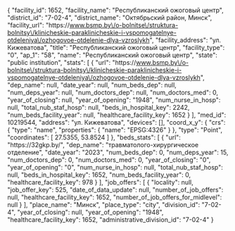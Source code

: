 {
    "facility_id": 1652,
    "facility_name": "Республиканский ожоговый центр",
    "district_id": "7-02-4",
    "district_name": "Октябрьский район, Минск",
    "facility_url": "https:\/\/www.bsmp.by\/o-bolnitse\/struktura-bolnitsy\/klinicheskie-paraklinicheskie-i-vspomogatelnye-otdeleniya\/ozhogovoe-otdelenie-dlya-vzroslykh",
    "facility_address": "ул. Кижеватова",
    "title": "Республиканский ожоговый центр",
    "facility_type": "0",
    "ap_1": "58",
    "name": "Республиканский ожоговый центр",
    "state": "public institution",
    "stats": [
        {
            "url": "https:\/\/www.bsmp.by\/o-bolnitse\/struktura-bolnitsy\/klinicheskie-paraklinicheskie-i-vspomogatelnye-otdeleniya\/ozhogovoe-otdelenie-dlya-vzroslykh",
            "dep_name": null,
            "date_year": null,
            "num_beds_dep": null,
            "num_deps_year": null,
            "num_doctors_dep": null,
            "num_doctors_med": 0,
            "year_of_closing": null,
            "year_of_opening": "1948",
            "num_nurse_in_hosp": null,
            "total_nub_staf_hosp": null,
            "beds_in_hospital_key": 2242,
            "num_beds_facility_year": null,
            "healthcare_facility_key": 1652
        }
    ],
    "med_id": 10219544,
    "address": "ул. Кижеватова",
    "devices": [],
    "coord_x_y": {
        "crs": {
            "type": "name",
            "properties": {
                "name": "EPSG:4326"
            }
        },
        "type": "Point",
        "coordinates": [
            27.5355,
            53.8524
        ]
    },
    "beds_stats": [
        {
            "url": "https:\/\/32gkp.by\/",
            "dep_name": "травматолого-хирургическое отделение",
            "date_year": "2023",
            "num_beds_dep": 0,
            "num_deps_year": 15,
            "num_doctors_dep": 0,
            "num_doctors_med": 0,
            "year_of_closing": "0",
            "year_of_opening": "0",
            "num_nurse_in_hosp": null,
            "total_nub_staf_hosp": null,
            "beds_in_hospital_key": 1652,
            "num_beds_facility_year": 0,
            "healthcare_facility_key": 978
        }
    ],
    "job_offers": [
        {
            "locality": null,
            "job_offer_key": 525,
            "date_of_data_update": null,
            "number_of_job_offers": null,
            "healthcare_facility_key": 1652,
            "number_of_job_offers_for_midlevel": null
        }
    ],
    "place_name": "Минск",
    "place_type": "city",
    "division_id": "7-02-4",
    "year_of_closing": null,
    "year_of_opening": "1948",
    "healthcare_facility_key": 1652,
    "administrative_division_id": "7-02-4"
}